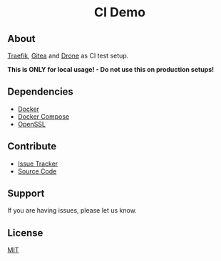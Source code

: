 <p align="center">
 <h1 align="center">CI Demo</h1>
</p>

## About

[Traefik](https://traefik.io/), [Gitea](https://gitea.io/en-us/) and [Drone](https://drone.io/) as CI test setup.

**This is ONLY for local usage! - Do not use this on production setups!**

## Dependencies

- [Docker](https://docker.com)
- [Docker Compose](https://docs.docker.com/compose)
- [OpenSSL](https://www.openssl.org/)


## Contribute

- [Issue Tracker](https://github.com/testthedocs/ci-demo/issues)
- [Source Code](https://github.com/testthedocs/ci-demo)

## Support

If you are having issues, please let us know.

## License

[MIT](https://choosealicense.com/licenses/mit)


